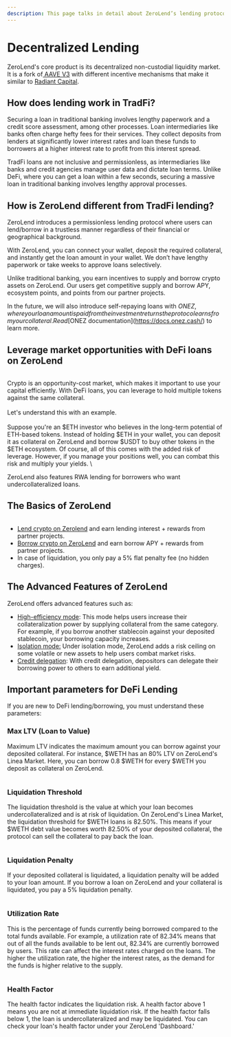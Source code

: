 ```yaml
---
description: This page talks in detail about ZeroLend’s lending protocol.
---
```


# Decentralized Lending

ZeroLend's core product is its decentralized non-custodial liquidity market. It is a fork of[ AAVE V3](https://aave.com/) with different incentive mechanisms that make it similar to [Radiant Capital](https://radiant.capital/).

## How does lending work in TradFi?

Securing a loan in traditional banking involves lengthy paperwork and a credit score assessment, among other processes. Loan intermediaries like banks often charge hefty fees for their services. They collect deposits from lenders at significantly lower interest rates and loan these funds to borrowers at a higher interest rate to profit from this interest spread.        &#x20;

TradFi loans are not inclusive and permissionless, as intermediaries like banks and credit agencies manage user data and dictate loan terms. Unlike DeFi, where you can get a loan within a few seconds, securing a massive loan in traditional banking involves lengthy approval processes.&#x20;

## How is ZeroLend different from TradFi lending?

ZeroLend introduces a permissionless lending protocol where users can lend/borrow in a trustless manner regardless of their financial or geographical background.&#x20;

With ZeroLend, you can connect your wallet, deposit the required collateral, and instantly get the loan amount in your wallet. We don’t have lengthy paperwork or take weeks to approve loans selectively.     &#x20;

Unlike traditional banking, you earn incentives to supply and borrow crypto assets on ZeroLend. Our users get competitive supply and borrow APY, ecosystem points, and points from our partner projects.&#x20;

In the future, we will also introduce self-repaying loans with $ONEZ, where your loan amount is paid from the investment returns the protocol earns from your collateral. Read [$ONEZ documentation](https://docs.onez.cash/) to learn more.&#x20;

## Leverage market opportunities with DeFi loans on ZeroLend

<figure><img src="../.gitbook/assets/ZL Doc - Lending Compared.png" alt=""><figcaption></figcaption></figure>

Crypto is an opportunity-cost market, which makes it important to use your capital efficiently. With DeFi loans, you can leverage to hold multiple tokens against the same collateral.\
\
Let's understand this with an example.\
\
Suppose you're an $ETH investor who believes in the long-term potential of ETH-based tokens. Instead of holding $ETH in your wallet, you can deposit it as collateral on ZeroLend and borrow $USDT to buy other tokens in the $ETH ecosystem. Of course, all of this comes with the added risk of leverage. However, if you manage your positions well, you can combat this risk and multiply your yields. \


ZeroLend also features RWA lending for borrowers who want undercollateralized loans.&#x20;

## The Basics of ZeroLend

<figure><img src="../.gitbook/assets/ZL Doc - Lending Borrowing.png" alt=""><figcaption></figcaption></figure>

* [Lend crypto on Zerolend](https://docs.zerolend.xyz/tutorials/how-to-supply-on-zerolend) and earn lending interest + rewards from partner projects.
* [Borrow crypto on ZeroLend](https://docs.zerolend.xyz/tutorials/how-to-borrow-on-zerolend) and earn borrow APY + rewards from partner projects.&#x20;
* In case of liquidation, you only pay a 5% flat penalty fee (no hidden charges). &#x20;

## The Advanced Features of ZeroLend

ZeroLend offers advanced features such as:&#x20;

* [High-efficiency mode](https://docs.zerolend.xyz/capital-efficiency/high-efficiency-mode-e-mode): This mode helps users increase their collateralization power by supplying collateral from the same category. For example, if you borrow another stablecoin against your deposited stablecoin, your borrowing capacity increases. &#x20;
* [Isolation mode:](https://docs.zerolend.xyz/capital-efficiency/isolation-mode) Under isolation mode, ZeroLend adds a risk ceiling on some volatile or new assets to help users combat market risks.&#x20;
* [Credit delegation](https://docs.zerolend.xyz/capital-efficiency/credit-delegation): With credit delegation, depositors can delegate their borrowing power to others to earn additional yield.&#x20;

## Important parameters for DeFi Lending

If you are new to DeFi lending/borrowing, you must understand these parameters:

### **Max LTV (Loan to Value)**

Maximum LTV indicates the maximum amount you can borrow against your deposited collateral. For instance, $WETH has an 80% LTV on ZeroLend's Linea Market. Here, you can borrow 0.8 $WETH for every $WETH you deposit as collateral on ZeroLend.&#x20;

<figure><img src="../.gitbook/assets/image (33).png" alt=""><figcaption></figcaption></figure>

### **Liquidation Threshold**

The liquidation threshold is the value at which your loan becomes undercollateralized and is at risk of liquidation. On ZeroLend's Linea Market, the liquidation threshold for $WETH loans is 82.50%. This means if your $WETH debt value becomes worth 82.50% of your deposited collateral, the protocol can sell the collateral to pay back the loan.

<figure><img src="../.gitbook/assets/image (34).png" alt=""><figcaption></figcaption></figure>

### **Liquidation Penalty**

&#x20;If your deposited collateral is liquidated, a liquidation penalty will be added to your loan amount. If you borrow a loan on ZeroLend and your collateral is liquidated, you pay a 5% liquidation penalty.&#x20;

<figure><img src="../.gitbook/assets/image (35).png" alt=""><figcaption></figcaption></figure>

### **Utilization Rate**

This is the percentage of funds currently being borrowed compared to the total funds available. For example, a utilization rate of 82.34% means that out of all the funds available to be lent out, 82.34% are currently borrowed by users. This rate can affect the interest rates charged on the loans. The higher the utilization rate, the higher the interest rates, as the demand for the funds is higher relative to the supply.

<figure><img src="../.gitbook/assets/image (36).png" alt=""><figcaption></figcaption></figure>

### **Health Factor**

The health factor indicates the liquidation risk. A health factor above 1 means you are not at immediate liquidation risk. If the health factor falls below 1, the loan is undercollateralized and may be liquidated. You can check your loan's health factor under your ZeroLend 'Dashboard.'

<figure><img src="../.gitbook/assets/image (1).png" alt=""><figcaption></figcaption></figure>
